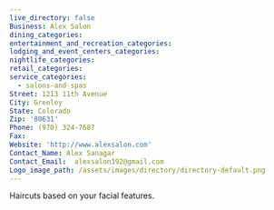 ```yaml
---
live_directory: false
Business: Alex Salon
dining_categories:
entertainment_and_recreation_categories:
lodging_and_event_centers_categories:
nightlife_categories:
retail_categories:
service_categories:
  - salons-and-spas
Street: 1213 11th Avenue
City: Greeley
State: Colorado
Zip: '80631'
Phone: (970) 324-7687
Fax:
Website: 'http://www.alexsalon.com'
Contact_Name: Alex Sanagar
Contact_Email:  alexsalon392@gmail.com
Logo_image_path: /assets/images/directory/directory-default.png
---
```



Haircuts based on your facial features.